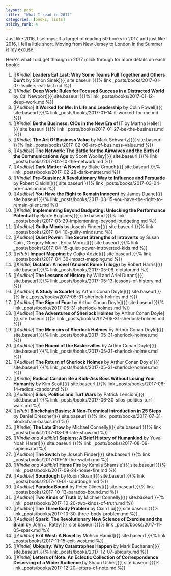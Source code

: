```yaml
---
layout: post
title:  "What I read in 2017"
categories: [books, lists]
sticky_rank: 4
---
```

Just like 2016, I set myself a target of reading 50 books in 2017, and just like 2016, I fell a little short. Moving from New Jersey to London in the Summer is my excuse.

Here's what I did get through in 2017 (click through for more details on each book):

1. [[*Kindle*] **Leaders Eat Last: Why Some Teams Pull Together and Others Don’t** by Simon Sinek]({{ site.baseurl }}{% link _posts/books/2017-01-07-leaders-eat-last.md %})
2. [[*Kindle*] **Deep Work: Rules for Focused Success in a Distracted World** by Cal Newport]({{ site.baseurl }}{% link _posts/books/2017-01-12-deep-work.md %})
3. [[*Audible*] **It Worked for Me: In Life and Leadership** by Colin Powell]({{ site.baseurl }}{% link _posts/books/2017-01-14-it-worked-for-me.md %})
4. [[*Kindle*] **Be the Business: CIOs in the New Era of IT** by Martha Heller]({{ site.baseurl }}{% link _posts/books/2017-01-27-be-the-business.md %})
5. [[*Kindle*] **The Art Of Business Value** by Mark Schwartz]({{ site.baseurl }}{% link _posts/books/2017-02-06-art-of-business-value.md %})
6. [[*Audible*] **The Network: The Battle for the Airwaves and the Birth of the Communications Age** by Scott Woolley]({{ site.baseurl }}{% link _posts/books/2017-02-10-the-network.md %})
7. [[*Audible*] **Dark Matter: A Novel** by Blake Crouch]({{ site.baseurl }}{% link _posts/books/2017-02-28-dark-matter.md %})
8. [[*Kindle*] **Pre-Suasion: A Revolutionary Way to Influence and Persuade** by Robert Cialdini]({{ site.baseurl }}{% link _posts/books/2017-03-04-pre-suasion.md %})
9. [[*Audible*] **You Have the Right to Remain Innocent** by James Duane]({{ site.baseurl }}{% link _posts/books/2017-03-15-you-have-the-right-to-remain-silent.md %})
10. [[*Kindle*] **Implementing Beyond Budgeting: Unlocking the Performance Potential** by Bjarte Bogsnes]({{ site.baseurl }}{% link _posts/books/2017-03-29-implementing-beyond-budgeting.md %})
11. [[*Audible*] **Guilty Minds** by Joseph Finder]({{ site.baseurl }}{% link _posts/books/2017-04-10-guilty-minds.md %})
12. [[*Audible*] **Quiet Power: The Secret Strengths of Introverts** by Susan Cain , Gregory Mone , Erica Moroz]({{ site.baseurl }}{% link _posts/books/2017-04-15-quiet-power-introverted-kids.md %})
13. [[*ePub*] **Impact Mapping** by Gojko Adzic]({{ site.baseurl }}{% link _posts/books/2017-04-30-impact-mapping.md %})
14. [[*Kindle*] **Dictator: A novel (Ancient Rome Trilogy)** by Robert Harris]({{ site.baseurl }}{% link _posts/books/2017-05-08-dictator.md %})
15. [[*Audible*] **The Lessons of History** by Will and Ariel Durant]({{ site.baseurl }}{% link _posts/books/2017-05-13-lessons-of-history.md %})
16. [[*Audible*] **A Study in Scarlet** by Arthur Conan Doyle]({{ site.baseurl }}{% link _posts/books/2017-05-31-sherlock-holmes.md %})
17. [[*Audible*] **The Sign of Four** by Arthur Conan Doyle]({{ site.baseurl }}{% link _posts/books/2017-05-31-sherlock-holmes.md %})
18. [[*Audible*] **The Adventures of Sherlock Holmes** by Arthur Conan Doyle]({{ site.baseurl }}{% link _posts/books/2017-05-31-sherlock-holmes.md %})
19. [[*Audible*] **The Memoirs of Sherlock Holmes** by Arthur Conan Doyle]({{ site.baseurl }}{% link _posts/books/2017-05-31-sherlock-holmes.md %})
20. [[*Audible*] **The Hound of the Baskervilles** by Arthur Conan Doyle]({{ site.baseurl }}{% link _posts/books/2017-05-31-sherlock-holmes.md %})
21. [[*Audible*] **The Return of Sherlock Holmes** by Arthur Conan Doyle]({{ site.baseurl }}{% link _posts/books/2017-05-31-sherlock-holmes.md %})
22. [[*Kindle*] **Radical Candor: Be a Kick-Ass Boss Without Losing Your Humanity** by Kim Scott]({{ site.baseurl }}{% link _posts/books/2017-06-14-radical-candor.md %})
23. [[*Audible*] **Silos, Politics and Turf Wars** by Patrick Lencioni]({{ site.baseurl }}{% link _posts/books/2017-06-30-silos-politics-turf-wars.md %})
24. [[*ePub*] **Blockchain Basics: A Non-Technical Introduction in 25 Steps** by Daniel Drescher]({{ site.baseurl }}{% link _posts/books/2017-07-31-blockchain-basics.md %})
25. [[*Kindle*] **The Late Show** by Michael Connelly]({{ site.baseurl }}{% link _posts/books/2017-08-09-late-show.md %})
26. [[*Kindle and Audible*] **Sapiens: A Brief History of Humankind** by Yuval Noah Harari]({{ site.baseurl }}{% link _posts/books/2017-08-09-sapiens.md %})
27. [[*Audible*] **The Switch** by Joseph Finder]({{ site.baseurl }}{% link _posts/books/2017-09-15-the-switch.md %})
28. [[*Kindle and Audible*] **Home Fire** by Kamila Shamsie]({{ site.baseurl }}{% link _posts/books/2017-09-24-home-fire.md %})
29. [[*Audible*] **Sourdough** by Robin Sloan]({{ site.baseurl }}{% link _posts/books/2017-10-01-sourdough.md %})
30. [[*Audible*] **Paradox Bound** by Peter Clines]({{ site.baseurl }}{% link _posts/books/2017-10-13-paradox-bound.md %})
31. [[*Audible*] **Two Kinds of Truth** by Michael Connelly]({{ site.baseurl }}{% link _posts/books/2017-10-20-two-kinds-of-truth.md %})
32. [[*Audible*] **The Three Body Problem** by Cixin Liu]({{ site.baseurl }}{% link _posts/books/2017-10-30-three-body-problem.md %})
33. [[*Audible*] **Spark: The Revolutionary New Science of Exercise and the Brain** by John J. Ratey]({{ site.baseurl }}{% link _posts/books/2017-11-05-spark.md %})
34. [[*Audible*] **Exit West: A Novel** by Mohsin Hamid]({{ site.baseurl }}{% link _posts/books/2017-11-15-exit-west.md %})
35. [[*Kindle*] **Ubiquity: Why Catastrophes Happen** by Mark Buchanan]({{ site.baseurl }}{% link _posts/books/2017-12-07-ubiquity.md %})
36. [[*Kindle*] **Letters of Note: An Eclectic Collection of Correspondence Deserving of a Wider Audience** by Shaun Usher]({{ site.baseurl }}{% link _posts/books/2017-12-20-letters-of-note.md %})
